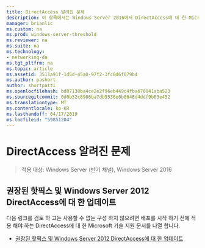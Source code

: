 ```yaml
---
title: DirectAccess 알려진 문제
description: 이 항목에서는 Windows Server 2016에서 DirectAccess에 대 한 Microsoft 기술 지원 문서에 대 한 링크를 제공 합니다.
manager: brianlic
ms.custom: na
ms.prod: windows-server-threshold
ms.reviewer: na
ms.suite: na
ms.technology:
- networking-da
ms.tgt_pltfrm: na
ms.topic: article
ms.assetid: 3511a91f-1d5d-45a0-97f2-3fc0d6f079b4
ms.author: pashort
author: shortpatti
ms.openlocfilehash: bd87138ba4ce2e2f96eb449c4fba670041aba523
ms.sourcegitcommit: 0d0b32c8986ba7db9536e0b8648d4ddf9b03e452
ms.translationtype: MT
ms.contentlocale: ko-KR
ms.lasthandoff: 04/17/2019
ms.locfileid: "59851204"
---
```

# <a name="directaccess-known-issues"></a>DirectAccess 알려진 문제

>적용 대상: Windows Server (반기 채널), Windows Server 2016


## <a name="recommended-hotfixes-and-updates-for-windows-server-2012-directaccess"></a>권장된 핫픽스 및 Windows Server 2012 DirectAccess에 대 한 업데이트  
다음 링크를 검토 하 고는 사용할 수 없는 구성 하지 않으려면 배포를 시작 하기 전에 적용 해야 하는 DirectAccess에 대 한 Microsoft 기술 지원 문서를 나열 합니다.  
  
-   [권장된 핫픽스 및 Windows Server 2012 DirectAccess에 대 한 업데이트](https://support.microsoft.com/kb/2883952)  
  
  


